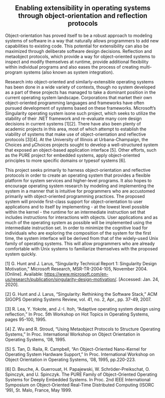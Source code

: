 <div align="center">
  <h2>Enabling extensibility in operating systems through object-orientation and reflection protocols</h2>
</div>

Object-orientation has proved itself to be a robust approach to modeling systems of software in a way that naturally allows programmers to add new capabilities to existing code. This potential for extensibility can also be maximized through deliberate software design decisions. Reflection and metaobject protocols, which provide a way for object-oriented systems to inspect and modify themselves at runtime, provide additional flexibility within individual programs and also eases the process of creating multi-program systems (also known as system integration).

Research into object-oriented and similarly-extensible operating systems has been done in a wide variety of contexts, though no system developed as a part of these projects has managed to take a dominant position in the current operating system landscape. Corporations that market their own object-oriented programming languages and frameworks have often pursued development of systems based on these frameworks. Microsoft’s Singularity operating system isone such project, which seeks to utilize the stability of their .NET framework and re-evaluate many core design decisions in current systems [1][2]. There have also been plenty of academic projects in this area, most of which attempt to establish the viability of systems that make use of object-orientation and reflective protocols [3][4]. At the University of Illinois at Urbana-Champaign, the Choices and μChoices projects sought to develop a well-structured system that exposed an object-based application interface [5]. Other efforts, such as the PURE project for embedded systems, apply object-oriented principles to more specific domains or typesof systems [6].

This project seeks primarily to harness object-orientation and reflective protocols in order to create an operating system that provides a flexible platform for system services and higher-level programs. It also hopes to encourage operating system research by modeling and implementing the system in a manner that is intuitive for programmers who are accustomed primarily with object-oriented programming practices. The proposed system will provide first-class support for object-orientation to user applications and to itself by implementing - at the lowest level possible within the kernel - the runtime for an intermediate instruction set that includes instructions for interactions with objects. User applications and as much of the operating system as possible will be implemented using the intermediate instruction set. In order to minimize the cognitive load for individuals who are exploring the composition of the system for the first time, the system interface will be derived from that of the widely-used Unix family of operating systems. This will allow programmers who are already comfortable with Unix systems to familiarize themselves with the proposed system quickly.

[1] G. Hunt and J. Larus, “Singularity Technical Report 1: Singularity Design Motivation,” ​Microsoft Research​, MSR-TR-2004-105, November 2004. [Online]. Available: https://www.microsoft.com/en-us/research/publication/singularity-design-motivation/​. [Accessed: Jan. 24, 2020].

[2] G. Hunt and J. Larus, “Singularity: Rethinking the Software Stack,” ​ACM SIGOPS Operating Systems Review​, vol. 41, no. 2, Apr., pp. 37-49, 2007.

[3] R. Lea, Y. Yokote, and J.-I. Itoh, “Adaptive operating system design using reflection,” In Proc. 5th Workshop on Hot Topics in Operating Systems, pages 95-100, 1995.

[4] Z. Wu and R. Stroud, “Using Metaobject Protocols to Structure Operating Systems,” In Proc. International Workshop on Object Orientation in Operating Systems, ‘08, 1995.

[5] S. Tan, D. Raila, R. Campbell, “An Object-Oriented Nano-Kernel for Operating System Hardware Support,” In Proc. International Workshop on Object Orientation in Operating Systems, ‘08, 1995, pp.220-223.

[6] D. Beuche, A. Guerrouat, H. Papajewski, W. Schröder-Preikschat, O. Spinczyk, and U. Spinczyk. The PURE Family of Object-Oriented Operating Systems for Deeply Embedded Systems. In Proc. 2nd IEEE International Symposium on Object-Oriented Real-Time Distributed Computing (ISORC ’99), St. Malo, France, May 1999.
